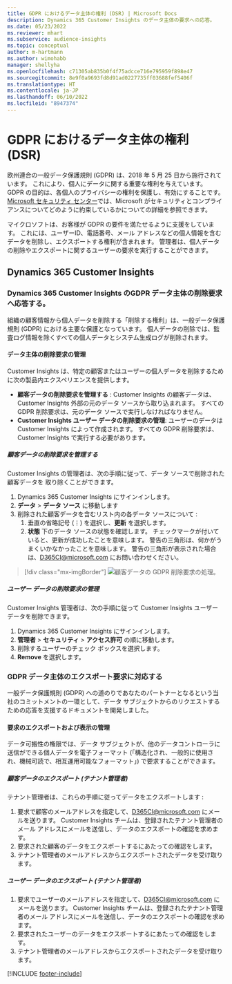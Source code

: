 ```yaml
---
title: GDPR におけるデータ主体の権利 (DSR) | Microsoft Docs
description: Dynamics 365 Customer Insights のデータ主体の要求への応答。
ms.date: 05/23/2022
ms.reviewer: mhart
ms.subservice: audience-insights
ms.topic: conceptual
author: m-hartmann
ms.author: wimohabb
manager: shellyha
ms.openlocfilehash: c71305ab835b0f4f75adcce716e795959f898e47
ms.sourcegitcommit: 8e9f0a9693fd8d91ad0227735ff03688fef5406f
ms.translationtype: HT
ms.contentlocale: ja-JP
ms.lasthandoff: 06/10/2022
ms.locfileid: "8947374"
---
```

# <a name="data-subject-rights-dsr-requests-under-gdpr"></a>GDPR におけるデータ主体の権利 (DSR)

欧州連合の一般データ保護規則 (GDPR) は、2018 年 5 月 25 日から施行されています。 これにより、個人にデータに関する重要な権利を与えています。 GDPR の目的は、各個人のプライバシーの権利を保護し、有効にすることです。 [Microsoft セキュリティ センター](https://www.microsoft.com/trust-center)では、Microsoft がセキュリティとコンプライアンスについてどのように約束しているかについての詳細を参照できます。

マイクロソフトは、お客様が GDPR の要件を満たせるように支援をしています。 これには、ユーザーID、電話番号、メール アドレスなどの個人情報を含むデータを削除し、エクスポートする権利が含まれます。 管理者は、個人データの削除やエクスポートに関するユーザーの要求を実行することができます。

## <a name="dynamics-365-customer-insights"></a>Dynamics 365 Customer Insights

### <a name="responding-to-gdpr-data-subject-delete-requests-for-dynamics-365-customer-insights"></a>Dynamics 365 Customer Insights のGDPR データ主体の削除要求へ応答する。

組織の顧客情報から個人データを削除する「削除する権利」は、一般データ保護規則 (GDPR) における主要な保護となっています。 個人データの削除では、監査ログ情報を除くすべての個人データとシステム生成ログが削除されます。

#### <a name="manage-data-subject-delete-requests"></a>データ主体の削除要求の管理

Customer Insights は、特定の顧客またはユーザーの個人データを削除するために次の製品内エクスペリエンスを提供します。

- **顧客データの削除要求を管理する** : Customer Insights の顧客データは、Customer Insights 外部の元のデータ ソースから取り込まれます。 すべての GDPR 削除要求は、元のデータ ソースで実行しなければなりません。
- **Customer Insights ユーザー データの削除要求の管理**: ユーザーのデータは Customer Insights によって作成されます。 すべての GDPR 削除要求は、Customer Insights で実行する必要があります。

##### <a name="manage-requests-to-delete-customer-data"></a>顧客データの削除要求を管理する

Customer Insights の管理者は、次の手順に従って、データ ソースで削除された顧客データを 取り除くことができます。

1. Dynamics 365 Customer Insights にサインインします。
2. **データ** > **データ ソース** に移動します
3. 削除された顧客データを含むリスト内の各データ ソースについて :
   1. 垂直の省略記号 (&vellip;) を選択し、**更新** を選択します。
   2. **状態** 下のデータ ソースの状態を確認します。 チェックマークが付いていると、更新が成功したことを意味します。 警告の三角形は、何かがうまくいかなかったことを意味します。 警告の三角形が表示された場合は、D365CI@microsoft.com にお問い合わせください。

> [!div class="mx-imgBorder"]
> ![顧客データの GDPR 削除要求の処理。](media/gdpr-data-sources.png "顧客データの GDPR 削除要求の処理")

##### <a name="manage-delete-requests-for-user-data"></a>ユーザー データの削除要求の管理

Customer Insights 管理者は、次の手順に従って Customer Insights ユーザー データを削除できます。

1. Dynamics 365 Customer Insights にサインインします。
2. **管理者** > **セキュリティ** > **アクセス許可** の順に移動します。
3. 削除するユーザーのチェック ボックスを選択します。
4. **Remove** を選択します。

### <a name="responding-to-gdpr-data-subject-export-requests"></a>GDPR データ主体のエクスポート要求に対応する

一般データ保護規則 (GDPR) への道のりであなたのパートナーとなるという当社のコミットメントの一環として、データ サブジェクトからのリクエストするための応答を支援するドキュメントを開発しました。

#### <a name="manage-export-and-view-requests"></a>要求のエクスポートおよび表示の管理

データ可搬性の権限では、データ サブジェクトが、他のデータコントローラに送信ができる個人データを電子フォーマット (「構造化され、一般的に使用され、機械可読で、相互運用可能なフォーマット」) で要求することができます。

##### <a name="export-customer-data-tenant-admin"></a>顧客データのエクスポート (テナント管理者)

テナント管理者は、これらの手順に従ってデータをエクスポートします :

1. 要求で顧客のメールアドレスを指定して、D365CI@microsoft.com にメールを送ります。 Customer Insights チームは、登録されたテナント管理者のメール アドレスにメールを送信し、データのエクスポートの確認を求めます。
2. 要求された顧客のデータをエクスポートするにあたっての確認をします。
3. テナント管理者のメールアドレスからエクスポートされたデータを受け取ります。

##### <a name="export-user-data-tenant-admin"></a>ユーザー データのエクスポート (テナント管理者)

1. 要求でユーザーのメールアドレスを指定して、D365CI@microsoft.com にメールを送ります。 Customer Insights チームは、登録されたテナント管理者のメール アドレスにメールを送信し、データのエクスポートの確認を求めます。
2. 要求されたユーザーのデータをエクスポートするにあたっての確認をします。
3. テナント管理者のメールアドレスからエクスポートされたデータを受け取ります。

[!INCLUDE [footer-include](includes/footer-banner.md)]